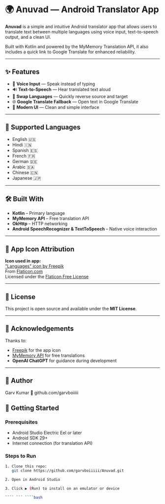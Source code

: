 # 🌍 Anuvad — Android Translator App

**Anuvad** is a simple and intuitive Android translator app that allows users to translate text between multiple languages using voice input, text-to-speech output, and a clean UI.

Built with Kotlin and powered by the MyMemory Translation API, it also includes a quick link to Google Translate for enhanced reliability.

---

## ✨ Features

- 🎤 **Voice Input** — Speak instead of typing  
- 🔊 **Text-to-Speech** — Hear translated text aloud  
- 🔁 **Swap Languages** — Quickly reverse source and target  
- 🌐 **Google Translate Fallback** — Open text in Google Translate  
- 📱 **Modern UI** — Clean and simple interface  

---

## 🧪 Supported Languages

- English 🇺🇸  
- Hindi 🇮🇳  
- Spanish 🇪🇸  
- French 🇫🇷  
- German 🇩🇪  
- Arabic 🇸🇦  
- Chinese 🇨🇳  
- Japanese 🇯🇵  

---

## 🛠 Built With

- **Kotlin** – Primary language  
- **MyMemory API** – Free translation API  
- **OkHttp** – HTTP networking  
- **Android SpeechRecognizer & TextToSpeech** – Native voice interaction  

---

## 🎨 App Icon Attribution

**Icon used in app:**  
["Languages" icon by Freepik](https://www.flaticon.com/free-icon/languages_3898150)  
From [Flaticon.com](https://www.flaticon.com)  
Licensed under the [Flaticon Free License](https://www.flaticon.com/license)

---

## 📄 License

This project is open source and available under the **MIT License**.

---

## 🙌 Acknowledgements

Thanks to:
- [Freepik](https://www.flaticon.com/authors/freepik) for the app icon  
- [MyMemory API](https://mymemory.translated.net/doc) for free translations  
- **OpenAI ChatGPT** for guidance during development

---

## 👤 Author
Garv Kumar
📎 github.com/garvboiiiii

## 🚀 Getting Started

### Prerequisites

- Android Studio Electric Eel or later  
- Android SDK 29+  
- Internet connection (for translation API)  

### Steps to Run

```bash
1. Clone this repo:
   git clone https://github.com/garvboiiiii/Anuvad.git

2. Open in Android Studio

3. Click ▶ (Run) to install on an emulator or device

```` ``` ````bash
